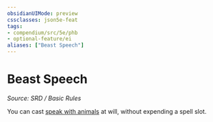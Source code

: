 ```yaml
---
obsidianUIMode: preview
cssclasses: json5e-feat
tags:
- compendium/src/5e/phb
- optional-feature/ei
aliases: ["Beast Speech"]
---
```

# Beast Speech
*Source: SRD / Basic Rules*  

You can cast [speak with animals](speak-with-animals.md) at will, without expending a spell slot.